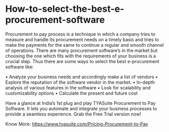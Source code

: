 # How-to-select-the-best-e-procurement-software
Procurement to pay process is a technique in which a company tries to measure and handle its procurement needs on a timely basis and tries to make the payments for the same to continue a regular and smooth channel of operations. There are many procurement software’s in the market but choosing the one which fits with the requirements of your business is a crucial step. Thus there are some ways to select the best e-procurement software like:

•	Analyze your business needs and accordingly make a list of vendors
•	Explore the reputation of the software vendor in the market.
•	In-depth analysis of various features in the software 
•	Look for scalability and customizability options
•	Calculate the present and future cost 


Have a glance at India’s 1st plug and play TYASuite Procurement to Pay Software. It lets you automate and integrate your business processes to provide a seamless experience. Grab the Free Trial version now!

Know More: https://www.tyasuite.com/Pricing-Procurement-to-Pay
